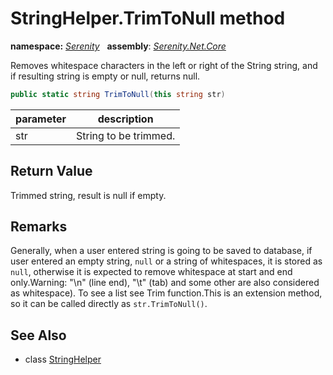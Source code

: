 # StringHelper.TrimToNull method
**namespace:** *[Serenity](../../README.md#serenity-namespace)*   **assembly**: *[Serenity.Net.Core](../../README.md)*

Removes whitespace characters in the left or right of the String string, and if resulting string is empty or null, returns null.

```csharp
public static string TrimToNull(this string str)
```

| parameter | description |
| --- | --- |
| str | String to be trimmed. |

## Return Value

Trimmed string, result is null if empty.

## Remarks

Generally, when a user entered string is going to be saved to database, if user entered an empty string, `null` or a string of whitespaces, it is stored as `null`, otherwise it is expected to remove whitespace at start and end only.Warning: "\n" (line end), "\t" (tab) and some other are also considered as whitespace). To see a list see Trim function.This is an extension method, so it can be called directly as `str.TrimToNull()`.

## See Also

* class [StringHelper](../StringHelper.md)